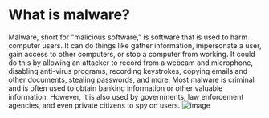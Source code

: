 [Title]: # (Qué es el malware?)
[Difficulty]: # (Principiante)
[Order]: # (4)

# What is malware?

Malware, short for "malicious software," is software that is used to harm computer users. It can do things like gather information, impersonate a user, gain access to other computers, or stop a computer from working. It could do this by allowing an attacker to record from a webcam and microphone, disabling anti-virus programs, recording keystrokes, copying emails and other documents, stealing passwords, and more. Most malware is criminal and is often used to obtain banking information or other valuable information. However, it is also used by governments, law enforcement agencies, and even private citizens to spy on users.
![image](malware1.png)
